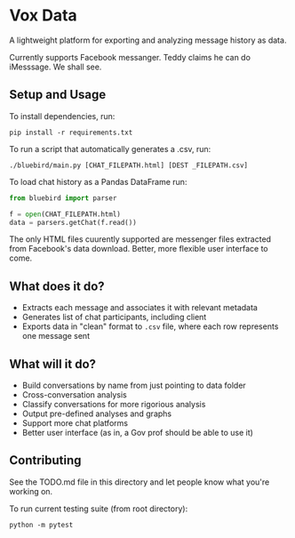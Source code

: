 # Vox Data 

A lightweight platform for exporting and analyzing message history as data. 

Currently supports Facebook messanger. Teddy claims he can do iMesssage. We shall see. 

## Setup and Usage
To install dependencies, run: 

`pip install -r requirements.txt`

To run a script that automatically generates a .csv, run: 

`./bluebird/main.py [CHAT_FILEPATH.html] [DEST _FILEPATH.csv]`

To load chat history as a Pandas DataFrame run: 

```python
from bluebird import parser

f = open(CHAT_FILEPATH.html)
data = parsers.getChat(f.read())
```

The only HTML files cuurently supported are messenger files extracted from Facebook's data download. Better, more flexible user interface to come.

## What does it do?

* Extracts each message and associates it with relevant metadata
* Generates list of chat participants, including client 
* Exports data in "clean" format to `.csv` file, where each row represents one message sent 

## What will it do?
* Build conversations by name from just pointing to data folder 
* Cross-conversation analysis 
* Classify conversations for more rigorious analysis
* Output pre-defined analyses and graphs 
* Support more chat platforms
* Better user interface (as in, a Gov prof should be able to use it)

## Contributing 
See the TODO.md file in this directory and let people know what you're working on. 

To run current testing suite (from root directory):

`python -m pytest` 

